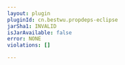 ```yaml
---
layout: plugin
pluginId: cn.bestwu.propdeps-eclipse
jarSha1: INVALID
isJarAvailable: false
error: NONE
violations: []

---
```

